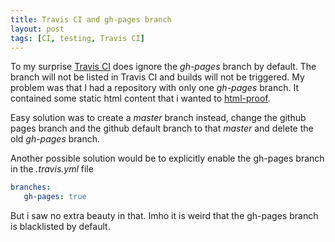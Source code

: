 ```yaml
---
title: Travis CI and gh-pages branch
layout: post
tags: [CI, testing, Travis CI]
---
```


To my surprise [Travis CI](https://travis-ci.org/) does ignore the _gh-pages_ branch by default. The branch will not be listed in Travis CI and builds will not be triggered. My problem was that I had a repository with only one _gh-pages_ branch. It contained some static html content that i wanted to [html-proof](https://github.com/gjtorikian/html-proofer).

Easy solution was to create a _master_ branch instead, change the github pages branch and the github default branch to that _master_ and delete the old _gh-pages_ branch.

Another possible solution would be to explicitly enable the gh-pages branch in the _.travis.yml_ file

``` yaml
branches:
   gh-pages: true
```

But i saw no extra beauty in that. Imho it is weird that the gh-pages branch is blacklisted by default.